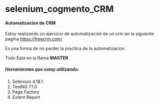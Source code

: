 # selenium_cogmento_CRM
#### Automatizacion de CRM 

Estoy realizando un ejercicio de automatización de un crm en la siguiente pagina https://freecrm.com/

Es una forma de no perder la practica de la automatizacion.

Todo Esta en la Rama **MASTER**

##### Herramientas que estoy utilizando:

1. Selenium 4.18.1
2. TestNG 7.1.0
3. Page Factory
4. Extent Report

